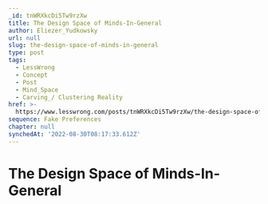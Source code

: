 ```yaml
---
_id: tnWRXkcDi5Tw9rzXw
title: The Design Space of Minds-In-General
author: Eliezer_Yudkowsky
url: null
slug: the-design-space-of-minds-in-general
type: post
tags:
  - LessWrong
  - Concept
  - Post
  - Mind_Space
  - Carving_/ Clustering Reality
href: >-
  https://www.lesswrong.com/posts/tnWRXkcDi5Tw9rzXw/the-design-space-of-minds-in-general
sequence: Fake Preferences
chapter: null
synchedAt: '2022-08-30T08:17:33.612Z'
---
```


# The Design Space of Minds-In-General

